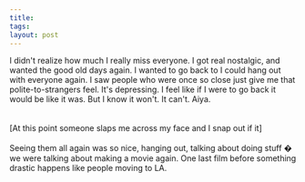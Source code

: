 ```yaml
---
title: 
tags: 
layout: post
---
```

I didn't realize how much I really miss everyone.  I got real nostalgic, and wanted the good old days again. I wanted to go back to I could hang out with everyone again.  I saw people who were once so close just give me that polite-to-strangers feel.  It's depressing.  I feel like if I were to go back it would be like it was.  But I know it won't. It can't.  Aiya.  <br /><br />[At this point someone slaps me across my face and I snap out if it]<br /><br />Seeing them all again was so nice, hanging out, talking about doing stuff � we were talking about making a movie again.  One last film before something drastic happens like people moving to LA. 
